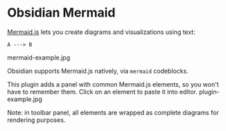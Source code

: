# Obsidian Mermaid
[Mermaid.js](https://mermaid-js.github.io) lets you create diagrams and visualizations using text:
```mermaid
A ---> B
```
mermaid-example.jpg

Obsidian supports Mermaid.js natively, via `mermaid` codeblocks.

This plugin adds a panel with common Mermaid.js elements, so you won't have to remember them.
Click on an element to paste it into editor.
plugin-example.jpg

Note: in toolbar panel, all elements are wrapped as complete diagrams for rendering purposes.